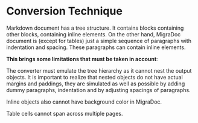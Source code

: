# Conversion Technique

Markdown document has a tree structure. It contains blocks containing other blocks, containing inline elements. On the other hand, MigraDoc document is (except for tables) just a simple sequence of paragraphs with indentation and spacing. These paragraphs can contain inline elements.


**This brings some limitations that must be taken in account**: 

The converter must emulate the tree hierarchy as it cannot nest the output objects. It is important to realize that nested objects do not have actual margins and paddings, they are simulated as well as possible by adding dummy paragraphs, indentation and by adjusting spacings of paragraphs.  

Inline objects also cannot have background color in MigraDoc.

Table cells cannot span across multiple pages.